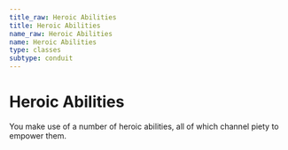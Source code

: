 ```yaml
---
title_raw: Heroic Abilities
title: Heroic Abilities
name_raw: Heroic Abilities
name: Heroic Abilities
type: classes
subtype: conduit
---
```


# Heroic Abilities

You make use of a number of heroic abilities, all of which channel piety to empower them.
